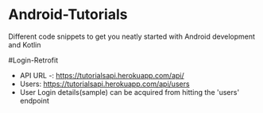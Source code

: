 # Android-Tutorials
 Different code snippets to get you neatly started with Android development and Kotlin

#Login-Retrofit
* API URL -: https://tutorialsapi.herokuapp.com/api/
* Users: https://tutorialsapi.herokuapp.com/api/users
* User Login details(sample) can be acquired from hitting the 'users' endpoint
